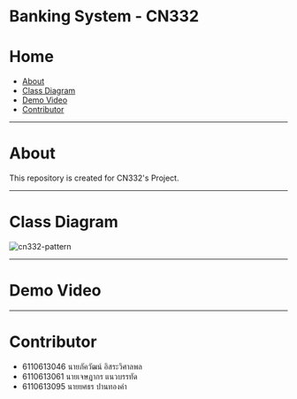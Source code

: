 # Banking System - CN332

# Home

- [About](#About)
- [Class Diagram](#Class-Diagram)
- [Demo Video](#Demo-Video)
- [Contributor](#Contributor)

---

# About

This repository is created for CN332's Project.





---

# Class Diagram

![cn332-pattern](https://user-images.githubusercontent.com/60430405/120930803-0c55ee00-c719-11eb-8c09-167164e651be.jpg)

---

# Demo Video


---

# Contributor
- 6110613046 นายภัควัฒน์ อิสระวิศาลพล 
- 6110613061 นายเจษฎากร แนวบรรทัด
- 6110613095 นายยศธร ปานทองคำ


